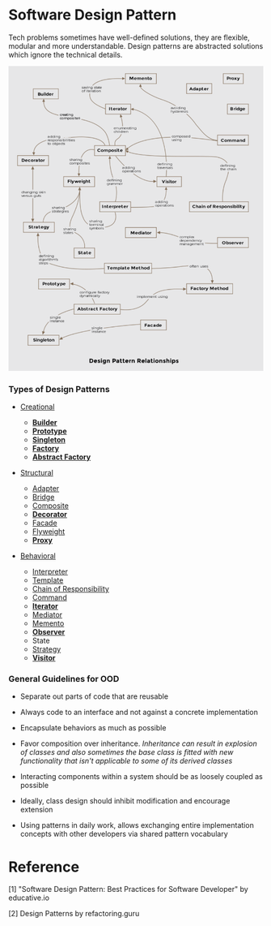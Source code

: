 # Software Design Pattern

Tech problems sometimes have well-defined solutions, they are flexible, modular and more understandable. Design patterns are abstracted solutions which ignore the technical details.

![Design Patter Relationships](./res/design-pattern-relationships.png)

### Types of Design Patterns

+ [Creational](./creational/README.md)
    * [**Builder**](./creational/builder-pattern.md)
    * [**Prototype**](./creational/prototype-pattern.md)
    * [**Singleton**](./creational/singleton-pattern.md)
    * [**Factory**](./creational/factory-pattern.md)
    * [**Abstract Factory**](./creational/abstract-factory-pattern.md)

+ [Structural](./structural/README.md)
    * [Adapter](./structural/adapter-pattern.md)
    * [Bridge](./structural/bridge-pattern.md)
    * [Composite](./structural/composite-pattern.md)
    * [**Decorator**](./structural/decorator-pattern.md)
    * [Facade](./structural/facade-pattern.md)
    * [Flyweight](./structural/flyweight-pattern.md)
    * [**Proxy**](./structural/proxy-pattern.md)

+ [Behavioral](./behavioral/README.md)
    * [Interpreter](./behavioral/interpreter-pattern.md)
    * [Template](./behavioral/template-pattern.md)
    * [Chain of Responsibility](./behavioral/chain-of-responsibility-pattern.md)
    * [Command](./behavioral/command-pattern.md)
    * [**Iterator**](./behavioral/iterator-pattern.md)
    * [Mediator](./behavioral/mediator-pattern.md)
    * [Memento](./behavioral/memento-pattern.md)
    * [**Observer**](./behavioral/observer-pattern.md)
    * State
    * [Strategy](./behavioral/strategy-pattern.md)
    * [**Visitor**](./behavioral/visitor-pattern.md)

### General Guidelines for OOD

+ Separate out parts of code that are reusable

+ Always code to an interface and not against a concrete implementation

+ Encapsulate behaviors as much as possible

+ Favor composition over inheritance. *Inheritance can result in explosion of classes and also sometimes the base class is fitted with new functionality that isn't applicable to some of its derived classes*

+ Interacting components within a system should be as loosely coupled as possible

+ Ideally, class design should inhibit modification and encourage extension

+ Using patterns in daily work, allows exchanging entire implementation concepts with other developers via shared pattern vocabulary

# Reference

[1] "Software Design Pattern: Best Practices for Software Developer" by educative.io

[2] Design Patterns by refactoring.guru
